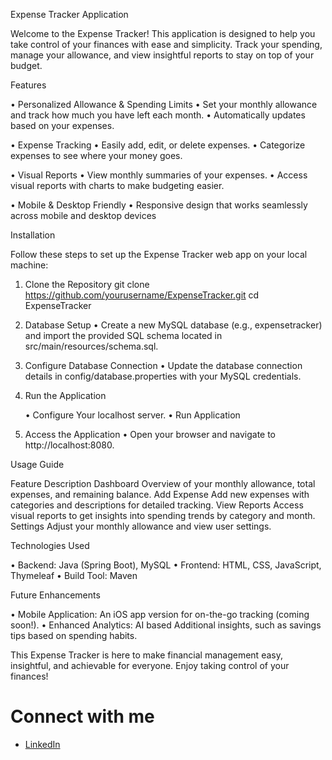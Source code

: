Expense Tracker Application

Welcome to the Expense Tracker! This application is designed to help you take control of your finances with ease and simplicity. Track your spending, manage your allowance, and view insightful reports to stay on top of your budget.

Features

• Personalized Allowance & Spending Limits
   •	Set your monthly allowance and track how much you have left each month.
   •	Automatically updates based on your expenses.
   
   
• Expense Tracking
   •	Easily add, edit, or delete expenses.
   •	Categorize expenses to see where your money goes.

   
• Visual Reports
   •	View monthly summaries of your expenses.
   •	Access visual reports with charts to make budgeting easier.

   
• Mobile & Desktop Friendly
   •	Responsive design that works seamlessly across mobile and desktop devices
   

 Installation

Follow these steps to set up the Expense Tracker web app on your local machine:

 1.	Clone the Repository
     git clone https://github.com/yourusername/ExpenseTracker.git
     cd ExpenseTracker

 2. Database Setup
     •	Create a new MySQL database (e.g., expensetracker) and import the provided SQL schema located in      src/main/resources/schema.sql.
	
 3.	Configure Database Connection
  	•	Update the database connection details in config/database.properties with your MySQL credentials.

 4.	Run the Application
    
   	•	Configure Your localhost server.
   	•	Run Application
   	
 6. Access the Application
    •	Open your browser and navigate to http://localhost:8080.


Usage Guide

Feature		Description
Dashboard	Overview of your monthly allowance, total expenses, and remaining balance.
Add Expense	Add new expenses with categories and descriptions for detailed tracking.
View Reports	Access visual reports to get insights into spending trends by category and month.
Settings	Adjust your monthly allowance and view user settings.

Technologies Used

•	Backend: Java (Spring Boot), MySQL
•	Frontend: HTML, CSS, JavaScript, Thymeleaf
•	Build Tool: Maven

Future Enhancements

•	Mobile Application: An iOS app version for on-the-go tracking (coming soon!).
•	Enhanced Analytics: AI based Additional insights, such as savings tips based on spending habits.

This Expense Tracker is here to make financial management easy, insightful, and achievable for everyone. Enjoy taking control of your finances!

# Connect with me
- [LinkedIn](https://www.linkedin.com/in/abhibhav-raj-singh-721432300?utm_source=share&utm_campaign=share_via&utm_content=profile&utm_medium=ios_app)

